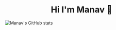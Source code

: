 <h1 align="center">Hi I'm Manav 👋</h1>

![Manav's GitHub stats](https://github-readme-stats.vercel.app/api?username=ManavRaja&count_private=true&show_icons=true&theme=synthwave)

<!--
**ManavRaja/ManavRaja** is a ✨ _special_ ✨ repository because its `README.md` (this file) appears on your GitHub profile.

Here are some ideas to get you started:

- 🔭 I’m currently working on ...
- 🌱 I’m currently learning ...
- 👯 I’m looking to collaborate on ...
- 🤔 I’m looking for help with ...
- 💬 Ask me about ...
- 📫 How to reach me: ...
- 😄 Pronouns: ...
- ⚡ Fun fact: ...
-->
